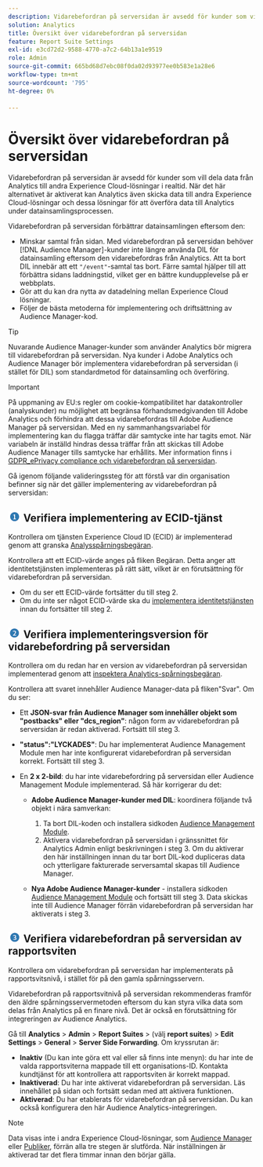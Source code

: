 ```yaml
---
description: Vidarebefordran på serversidan är avsedd för kunder som vill dela data från Analytics till andra Experience Cloud-lösningar i realtid. När det här alternativet är aktiverat kan Analytics även skicka data till andra Experience Cloud-lösningar och dessa lösningar för att överföra data till Analytics under datainsamlingsprocessen.
solution: Analytics
title: Översikt över vidarebefordran på serversidan
feature: Report Suite Settings
exl-id: e3cd72d2-9588-4770-a7c2-64b13a1e9519
role: Admin
source-git-commit: 665bd68d7ebc08f0da02d93977ee0b583e1a28e6
workflow-type: tm+mt
source-wordcount: '795'
ht-degree: 0%

---
```


# Översikt över vidarebefordran på serversidan

Vidarebefordran på serversidan är avsedd för kunder som vill dela data från Analytics till andra Experience Cloud-lösningar i realtid. När det här alternativet är aktiverat kan Analytics även skicka data till andra Experience Cloud-lösningar och dessa lösningar för att överföra data till Analytics under datainsamlingsprocessen.

Vidarebefordran på serversidan förbättrar datainsamlingen eftersom den:

* Minskar samtal från sidan. Med vidarebefordran på serversidan behöver [!DNL Audience Manager]-kunder inte längre använda DIL för datainsamling eftersom den vidarebefordras från Analytics. Att ta bort DIL innebär att ett `"/event"`-samtal tas bort. Färre samtal hjälper till att förbättra sidans laddningstid, vilket ger en bättre kundupplevelse på er webbplats.
* Gör att du kan dra nytta av datadelning mellan Experience Cloud lösningar.
* Följer de bästa metoderna för implementering och driftsättning av Audience Manager-kod.

>[!TIP]
>
>Nuvarande Audience Manager-kunder som använder Analytics bör migrera till vidarebefordran på serversidan. Nya kunder i Adobe Analytics och Audience Manager bör implementera vidarebefordran på serversidan (i stället för DIL) som standardmetod för datainsamling och överföring.

>[!IMPORTANT]
>På uppmaning av EU:s regler om cookie-kompatibilitet har datakontroller (analyskunder) nu möjlighet att begränsa förhandsmedgivanden till Adobe Analytics och förhindra att dessa vidarebefordras till Adobe Audience Manager på serversidan. Med en ny sammanhangsvariabel för implementering kan du flagga träffar där samtycke inte har tagits emot. När variabeln är inställd hindras dessa träffar från att skickas till Adobe Audience Manager tills samtycke har erhållits. Mer information finns i [GDPR_ePrivacy compliance och vidarebefordran på serversidan](/help/admin/admin/c-manage-report-suites/c-edit-report-suites/general/c-server-side-forwarding/ssf-gdpr.md).

Gå igenom följande valideringssteg för att förstå var din organisation befinner sig när det gäller implementering av vidarebefordran på serversidan:

## ![step1_icon.png image](/help/admin/admin/c-manage-report-suites/c-edit-report-suites/general/c-server-side-forwarding/assets/step1_icon.png) Verifiera implementering av ECID-tjänst

Kontrollera om tjänsten Experience Cloud ID (ECID) är implementerad genom att granska [Analysspårningsbegäran](https://experienceleague.adobe.com/docs/id-service/using/implementation/test-verify.html?lang=sv-SE).

Kontrollera att ett ECID-värde anges på fliken Begäran. Detta anger att identitetstjänsten implementeras på rätt sätt, vilket är en förutsättning för vidarebefordran på serversidan.

* Om du ser ett ECID-värde fortsätter du till steg 2.
* Om du inte ser något ECID-värde ska du [implementera identitetstjänsten](https://experienceleague.adobe.com/docs/id-service/using/implementation/implementation-guides.html?lang=sv-SE) innan du fortsätter till steg 2.

## ![step2_icon.png image](/help/admin/admin/c-manage-report-suites/c-edit-report-suites/general/c-server-side-forwarding/assets/step2_icon.png) Verifiera implementeringsversion för vidarebefordring på serversidan

Kontrollera om du redan har en version av vidarebefordran på serversidan implementerad genom att [inspektera Analytics-spårningsbegäran](/help/admin/admin/c-manage-report-suites/c-edit-report-suites/general/c-server-side-forwarding/ssf-verify.md).

Kontrollera att svaret innehåller Audience Manager-data på fliken&quot;Svar&quot;. Om du ser:

* Ett **JSON-svar från Audience Manager som innehåller objekt som &quot;postbacks&quot; eller &quot;dcs_region&quot;**: någon form av vidarebefordran på serversidan är redan aktiverad. Fortsätt till steg 3.
* **&quot;status&quot;:&quot;LYCKADES&quot;**: Du har implementerat Audience Management Module men har inte konfigurerat vidarebefordran på serversidan korrekt. Fortsätt till steg 3.
* En **2 x 2-bild**: du har inte vidarebefordring på serversidan eller Audience Management Module implementerad. Så här korrigerar du det:

   * **Adobe Audience Manager-kunder med DIL**: koordinera följande två objekt i nära samverkan:

      1. Ta bort DIL-koden och installera sidkoden [Audience Management Module](https://experienceleague.adobe.com/docs/audience-manager/user-guide/implementation-integration-guides/integration-other-solutions/audience-management-module.html?lang=sv-SE).
      1. Aktivera vidarebefordran på serversidan i gränssnittet för Analytics Admin enligt beskrivningen i steg 3. Om du aktiverar den här inställningen innan du tar bort DIL-kod dupliceras data och ytterligare fakturerade serversamtal skapas till Audience Manager.

   * **Nya Adobe Audience Manager-kunder** - installera sidkoden [Audience Management Module](https://experienceleague.adobe.com/docs/audience-manager/user-guide/implementation-integration-guides/integration-other-solutions/audience-management-module.html?lang=sv-SE) och fortsätt till steg 3. Data skickas inte till Audience Manager förrän vidarebefordran på serversidan har aktiverats i steg 3.

## ![step3_icon.png image](/help/admin/admin/c-manage-report-suites/c-edit-report-suites/general/c-server-side-forwarding/assets/step3_icon.png) Verifiera vidarebefordran på serversidan av rapportsviten

Kontrollera om vidarebefordran på serversidan har implementerats på rapportsvitsnivå, i stället för på den gamla spårningsservern.

Vidarebefordran på rapportsvitnivå på serversidan rekommenderas framför den äldre spårningsservermetoden eftersom du kan styra vilka data som delas från Analytics på en finare nivå. Det är också en förutsättning för integreringen av Audience Analytics.

Gå till **Analytics** > **Admin** > **Report Suites** > (välj **report suites**) > **Edit Settings** > **General** > **Server Side Forwarding**. Om kryssrutan är:

* **Inaktiv** (Du kan inte göra ett val eller så finns inte menyn): du har inte de valda rapportsviterna mappade till ett organisations-ID. Kontakta kundtjänst för att kontrollera att rapportsviten är korrekt mappad.
* **Inaktiverad**: Du har inte aktiverat vidarebefordran på serversidan. Läs innehållet på sidan och fortsätt sedan med att aktivera funktionen.
* **Aktiverad**: Du har etablerats för vidarebefordran på serversidan. Du kan också konfigurera den här Audience Analytics-integreringen.

>[!NOTE]
>
>Data visas inte i andra Experience Cloud-lösningar, som [Audience Manager](https://experienceleague.adobe.com/docs/audience-manager/user-guide/aam-home.html?lang=sv-SE) eller [Publiker](https://experienceleague.adobe.com/docs/core-services/interface/audiences/audience-library.html?lang=sv-SE), förrän alla tre stegen är slutförda. När inställningen är aktiverad tar det flera timmar innan den börjar gälla.
